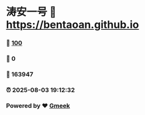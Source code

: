 # 涛安一号 :link: https://bentaoan.github.io 
### :page_facing_up: [100](https://bentaoan.github.io/tag.html) 
### :speech_balloon: 0 
### :hibiscus: 163947 
### :alarm_clock: 2025-08-03 19:12:32 
### Powered by :heart: [Gmeek](https://github.com/Meekdai/Gmeek)
